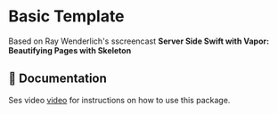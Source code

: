 # Basic Template

Based on Ray Wenderlich's sscreencast **Server Side Swift with Vapor: Beautifying Pages with Skeleton**

## 📖 Documentation

Ses video [video](https://videos.raywenderlich.com/screencasts/server-side-swift-with-vapor-beautifying-pages-with-skeleton) for instructions on how to use this package.

